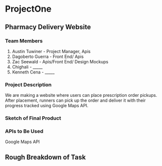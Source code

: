 # ProjectOne

## Pharmacy Delivery Website

### Team Members

1. Austin Tuwiner - Project Manager, Apis
2. Dagoberto Guerra - Front End/ Apis 
3. Zac Seewald - Apis/Front End/ Design Mockups
4. Chighali - _____
5. Kenneth Cena - _____

### Project Description

We are making a website where users can place prescription order pickups. After placement, runners can pick up the order and deliver it with their progress tracked using Google Maps API.

### Sketch of Final Product

### APIs to Be Used
Google Maps API

## Rough Breakdown of Task
